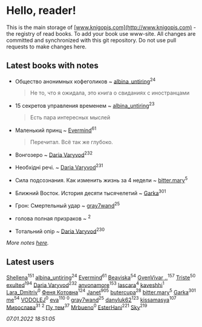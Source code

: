 # Hello, reader!
This is the main storage of [www.knigopis.com](http://www.knigopis.com) - the registry of read books.
To add your book use www-site. All changes are committed and synchronized with this git repository.
Do not use pull requests to make changes here.


## Latest books with notes
* Общество анонимных кофеголиков ~ [albina_untiring](users/257/2579695-vkontakte)<sup>24</sup>
    > Не то, что я ожидала, это книга о свиданиях с иностранцами

* 15 секретов управления временем ~ [albina_untiring](users/257/2579695-vkontakte)<sup>23</sup>
    > Есть пара интересных мыслей

* Маленький принц ~ [Evermind](users/302/302928912-vkontakte)<sup>61</sup>
    > Перечитал. Всё так же глубоко.

* Вонгозеро ~ [Daria Varyvod](users/829/829893410524253-facebook)<sup>232</sup>

* Необхідні речі. ~ [Daria Varyvod](users/829/829893410524253-facebook)<sup>231</sup>

* Сила подсознания. Как изменить жизнь за 4 недели ~ [bitter.mary](users/108/108890810412612634449-google)<sup>5</sup>

* Ближний Восток. История десяти тысячелетий ~ [Garka](users/115/115753719718250012620-google)<sup>301</sup>

* Грон: Смертельный удар ~ [gray7wand](users/110/110080946273609412257-google)<sup>25</sup>

* голова полная призраков ~ [](users/101/101368518035734751027-google)<sup>2</sup>

* Тотальний опір ~ [Daria Varyvod](users/829/829893410524253-facebook)<sup>230</sup>


_More notes [here](latest_books_with_notes.md)._


## Latest users
[Shellena](users/134/13413591548892934957-mailru)<sup>151</sup> 
[albina_untiring](users/257/2579695-vkontakte)<sup>24</sup> 
[Evermind](users/302/302928912-vkontakte)<sup>61</sup> 
[Beaviska](users/102/10202544960024508-facebook)<sup>54</sup> 
[GvenVivar ..](users/158/158266434925901-facebook)<sup>157</sup> 
[Triste](users/517/5175580462988229760-mailru)<sup>50</sup> 
[exulted](users/100/100599204551896265722-google)<sup>194</sup> 
[Daria Varyvod](users/829/829893410524253-facebook)<sup>232</sup> 
[anvonamore](users/595/5957175-vkontakte)<sup>153</sup> 
[lascara](users/243/2434302110035411-facebook)<sup>4</sup> 
[kaveshhi](users/854/854259041-yandex)<sup>1</sup> 
[Lara_Dmitriv](users/100/100083934374435157506-google)<sup>0</sup> 
[Феня Котовна](users/109/109746193906459706720-google)<sup>124</sup> 
[Janet](users/108/108113656204404967440-google)<sup>905</sup> 
[butercupa](users/193/193697993-vkontakte)<sup>28</sup> 
[bitter.mary](users/108/108890810412612634449-google)<sup>5</sup> 
[Garka](users/115/115753719718250012620-google)<sup>301</sup> 
[me](users/381/381417697-yandex)<sup>54</sup> 
[VODOLEJ](users/472/4722569524524943-facebook)<sup>0</sup> 
[eva](users/111/111656270551033014778-google)<sup>110</sup> 
[](users/110/110586684065969128396-google)<sup>0</sup> 
[gray7wand](users/110/110080946273609412257-google)<sup>25</sup> 
[danyluk62](users/374/374149854-vkontakte)<sup>123</sup> 
[kissamasya](users/684/68439978-vkontakte)<sup>107</sup> 
[Мирослава](users/106/106107989792957993574-google)<sup>31</sup> 
[](users/101/101368518035734751027-google)<sup>2</sup> 
[Пу_тем](users/344/3448154788585127-facebook)<sup>37</sup> 
[Mrbueno](users/173/1736709556538182-facebook)<sup>0</sup> 
[EsterHani](users/305/30558181-vkontakte)<sup>221</sup> 
[Sky](users/118/118049897850017649660-googleplus)<sup>219</sup> 


_07.01.2022 18:51:05_
